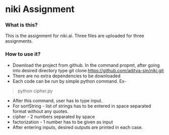 # niki Assignment

### What is this?
This is the assignment for niki.ai. Three files are uploaded for three assignments.

### How to use it?
* Download the project from github. In the command propmt, after going into desired directory type 
git clone https://github.com/aditya-sin/niki.git
* There are no extra dependencies to be downloaded
* Each code can be run by simple python command. Ex- 
> python cipher.py
* After this command, user has to type input.
* For sortString - list of strings has to be entered in space separated format without any quotes.
* cipher - 2 numbers separated by space
* factorization - 1 number has to be given as input
* After entering inputs, desired outputs are printed in each case. 
